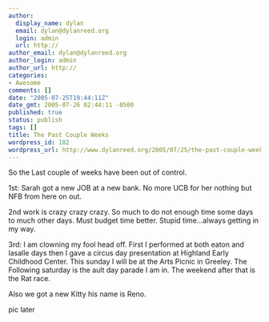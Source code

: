 ```yaml
---
author:
  display_name: dylan
  email: dylan@dylanreed.org
  login: admin
  url: http://
author_email: dylan@dylanreed.org
author_login: admin
author_url: http://
categories:
- Awesome
comments: []
date: "2005-07-25T19:44:11Z"
date_gmt: 2005-07-26 02:44:11 -0500
published: true
status: publish
tags: []
title: The Past Couple Weeks
wordpress_id: 182
wordpress_url: http://www.dylanreed.org/2005/07/25/the-past-couple-weeks/
---
```


So the Last couple of weeks have been out of control.

1st: Sarah got a new JOB at a new bank. No more UCB for her nothing but NFB from here on out. 

2nd work is crazy crazy crazy. So much to do not enough time some days to much other days. Must budget time better. Stupid time...always getting in my way.

3rd: I am clowning my fool head off. First I performed at both eaton and lasalle days then I gave a circus day presentation at Highland Early Childhood Center. This sunday I will be at the Arts Picnic in Greeley. The Following saturday is the ault day parade I am in. The weekend after that is the Rat race.

Also we got a new Kitty his name is Reno. 

pic later
